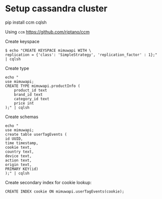 # Setup cassandra cluster

pip install ccm cqlsh

Using `ccm`
https://github.com/riptano/ccm

Create keyspace
```
$ echo "CREATE KEYSPACE mimuwapi WITH \
replication = {'class': 'SimpleStrategy', 'replication_factor' : 1};" | cqlsh
```

Create type 
```
echo "
use mimuwapi;
CREATE TYPE mimuwapi.productInfo (
    product_id text
    brand_id text
    category_id text
    price int
);" | cqlsh
```

Create schemas
```
echo "
use mimuwapi;
create table userTagEvents (
id UUID,
time timestamp,
cookie text,
country text,
device text,
action text,
origin text,
PRIMARY KEY(id)
);" | cqlsh
```

Create secondary index for cookie lookup:
```
CREATE INDEX cookie ON mimuwapi.userTagEvents(cookie);
```